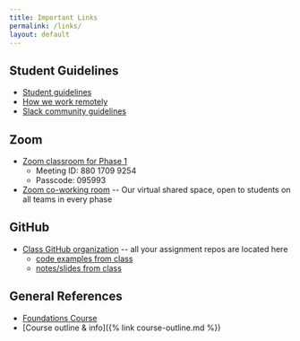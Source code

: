 ```yaml
---
title: Important Links
permalink: /links/
layout: default
---
```


## Student Guidelines

- [Student guidelines](https://github.com/momentumlearn/student-resources/blob/main/articles/student-guidelines.md)
- [How we work remotely](https://github.com/momentumlearn/student-resources/blob/master/articles/working-remotely.md)
- [Slack community guidelines](https://docs.google.com/document/d/1updvgMnO2xAAfP46oW__d3-nhv4hPodW7WvxKWX87JA/edit)

## Zoom

- [Zoom classroom for Phase 1](https://us02web.zoom.us/j/88017099254?pwd=S0dXVDlNaE1wWU1uTE5mVFFDa0xoZz09)
  - Meeting ID: 880 1709 9254
  - Passcode: 095993
- [Zoom co-working room](https://us02web.zoom.us/j/705824048?pwd=Zk55dFpXa09jNGcvS2UramRNRkxyZz09) -- Our virtual shared space, open to students on all teams in every phase

## GitHub

- [Class GitHub organization](https://github.com/momentum-team-6) -- all your assignment repos are located here
  - [code examples from class](https://github.com/momentum-team-6/examples)
  - [notes/slides from class](https://github.com/momentum-team-6/notes)

## General References

- [Foundations Course](https://foundations.momentumlearn.com/)
- [Course outline & info]({% link course-outline.md %})
